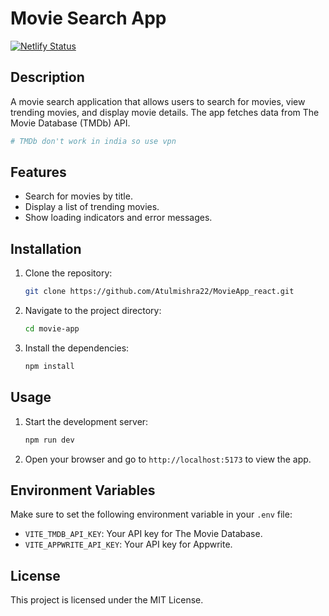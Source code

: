 # Movie Search App

[![Netlify Status](https://api.netlify.com/api/v1/badges/aesthetic-sable-094114.netlify.app/)](https://aesthetic-sable-094114.netlify.app/)

## Description
A movie search application that allows users to search for movies, view trending movies, and display movie details. The app fetches data from The Movie Database (TMDb) API.

```bash
# TMDb don't work in india so use vpn
```

## Features
- Search for movies by title.
- Display a list of trending movies.
- Show loading indicators and error messages.

## Installation
1. Clone the repository:
   ```bash
   git clone https://github.com/Atulmishra22/MovieApp_react.git
   ```
2. Navigate to the project directory:
   ```bash
   cd movie-app
   ```
3. Install the dependencies:
   ```bash
   npm install
   ```

## Usage
1. Start the development server:
   ```bash
   npm run dev
   ```
2. Open your browser and go to `http://localhost:5173` to view the app.

## Environment Variables
Make sure to set the following environment variable in your `.env` file:
- `VITE_TMDB_API_KEY`: Your API key for The Movie Database.
- `VITE_APPWRITE_API_KEY`: Your API key for Appwrite.

## License
This project is licensed under the MIT License.
